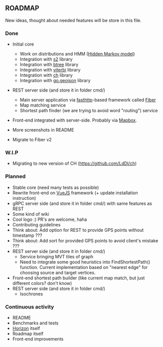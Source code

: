 ## ROADMAP
New ideas, thought about needed features will be store in this file.

### Done
* Initial core
    * Work on distributions and HMM ([Hidden Markov model](https://en.wikipedia.org/wiki/Hidden_Markov_model))
    * Integration with [s2](https://github.com/golang/geo#overview) library
    * Integration with [btree](https://github.com/google/btree#btree-implementation-for-go) library
    * Integration with [viterbi](https://github.com/LdDl/viterbi#viterbi) library
    * Integration with [ch](https://github.com/LdDl/ch) library
    * Integration with [go.geojson](https://github.com/paulmach/go.geojson#gogeojson) library

* REST server side (and store it in folder cmd/)
    * Main server application via [fasthttp](https://github.com/valyala/fasthttp#fasthttp-----)-based framework called [Fiber](https://github.com/gofiber/fiber)
    * Map matching service
    * Shortest path finder (we are trying to avoid word "routing") service

* Front-end integrated with server-side. Probably via [Mapbox](https://github.com/mapbox/mapbox-gl-js).
* More screenshots in README
* Migrate to Fiber v2

### W.I.P
* Migrating to new version of CH (https://github.com/LdDl/ch)

### Planned
* Stable core (need many tests as possible)
* Rewrite front-end on [VueJS](https://github.com/vuejs/vue) framework (+ update installation instruction)
* gRPC server side (and store it in folder cmd/) with same features as REST
* Some kind of wiki
* Cool logo :) PR's are welcome, haha
* Contributing guidelines
* Think about: Add option for REST to provide GPS points without timestamp ???
* Think about: Add sort for provided GPS points to avoid client's mistake ???
* REST server side (and store it in folder cmd/)
    * Service bringing MVT tiles of graph
    * Need to integrate some good heuristics into FindShortestPath() function. Current implementation based on "nearest edge" for choosing source and target vertices.
* Front-end shortest path builder (like current map match, but just different colors? don't know)
* REST server side (and store it in folder cmd/)
    * Isochrones

### Continuous activity
* README
* Benchmarks and tests
* [Horizon](cmd/horizon) itself
* Roadmap itself
* Front-end improvements
